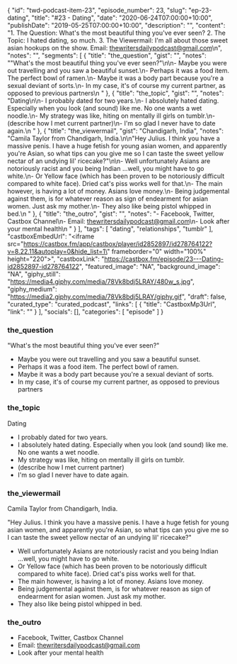 {
	"id": "twd-podcast-item-23",
	"episode_number": 23,
	"slug": "ep-23-dating",
	"title": "#23 - Dating",
	"date": "2020-06-24T07:00:00+10:00",
	"publishDate": "2019-05-25T07:00:00+10:00",
	"description": "",
	"content": "1. The Question: What's the most beautiful thing you've ever seen? 2. The Topic: I hated dating, so much. 3. The Viewermail: I'm all about those sweet asian hookups on the show. Email: thewritersdailypodcast@gmail.com\n",
	"notes": "",
	"segments": [
		{
			"title": "the_question",
			"gist": "",
			"notes": "\"What's the most beautiful thing you've ever seen?\"\n\n- Maybe you were out travelling and you saw a beautiful sunset.\n- Perhaps it was a food item. The perfect bowl of ramen.\n- Maybe it was a body part because you're a sexual deviant of sorts.\n- In my case, it's of course my current partner, as opposed to previous partners\n      "
		},
		{
			"title": "the_topic",
			"gist": "",
			"notes": "Dating\n\n- I probably dated for two years.\n- I absolutely hated dating. Especially when you look (and sound) like me. No one wants a wet noodle.\n- My strategy was like, hiting on mentally ill girls on tumblr.\n- (describe how I met current partner)\n- I'm so glad I never have to date again.\n      "
		},
		{
			"title": "the_viewermail",
			"gist": "Chandigarh, India",
			"notes": "Camila Taylor from Chandigarh, India.\n\n\"Hey Julius. I think you have a massive penis. I have a huge fetish for young asian women, and apparently you're Asian, so what tips can you give me so I can taste the sweet yellow nectar of an undying lil' ricecake?\"\n\n- Well unfortunately Asians are notoriously racist and you being Indian ...well, you might have to go white.\n- Or Yellow face (which has been proven to be notoriously difficult compared to white face). Dried cat's piss works well for that.\n- The main however, is having a lot of money. Asians love money.\n- Being judgemental against them, is for whatever reason as sign of endearment for asian women. Just ask my mother.\n- They also like being pistol whipped in bed.\n      "
		},
		{
			"title": "the_outro",
			"gist": "",
			"notes": "- Facebook, Twitter, Castbox Channel\n- Email: thewritersdailypodcast@gmail.com\n- Look after your mental health\n      "
		}
	],
	"tags": [
		"dating",
		"relationships",
		"tumblr"
	],
	"castboxEmbedUrl": "<iframe src=\"https://castbox.fm/app/castbox/player/id2852897/id278764122?v=8.22.11&autoplay=0&hide_list=1\" frameborder=\"0\" width=\"100%\" height=\"220\"></iframe>",
	"castboxLink": "https://castbox.fm/episode/23---Dating-id2852897-id278764122",
	"featured_image": "NA",
	"background_image": "NA",
	"giphy_still": "https://media4.giphy.com/media/78Vk8bdj5LRAY/480w_s.jpg",
	"giphy_medium": "https://media2.giphy.com/media/78Vk8bdj5LRAY/giphy.gif",
	"draft": false,
	"curated_type": "curated_podcast",
	"links": [
		{
			"title": "CastboxMp3Url",
			"link": ""
		}
	],
	"socials": [],
	"categories": [
		"episode"
	]
}

### the_question

"What's the most beautiful thing you've ever seen?"

- Maybe you were out travelling and you saw a beautiful sunset.
- Perhaps it was a food item. The perfect bowl of ramen.
- Maybe it was a body part because you're a sexual deviant of sorts.
- In my case, it's of course my current partner, as opposed to previous partners
      
### the_topic

Dating

- I probably dated for two years.
- I absolutely hated dating. Especially when you look (and sound) like me. No one wants a wet noodle.
- My strategy was like, hiting on mentally ill girls on tumblr.
- (describe how I met current partner)
- I'm so glad I never have to date again.
      
### the_viewermail

Camila Taylor from Chandigarh, India.

"Hey Julius. I think you have a massive penis. I have a huge fetish for young asian women, and apparently you're Asian, so what tips can you give me so I can taste the sweet yellow nectar of an undying lil' ricecake?"

- Well unfortunately Asians are notoriously racist and you being Indian ...well, you might have to go white.
- Or Yellow face (which has been proven to be notoriously difficult compared to white face). Dried cat's piss works well for that.
- The main however, is having a lot of money. Asians love money.
- Being judgemental against them, is for whatever reason as sign of endearment for asian women. Just ask my mother.
- They also like being pistol whipped in bed.
      
### the_outro

- Facebook, Twitter, Castbox Channel
- Email: thewritersdailypodcast@gmail.com
- Look after your mental health
      
